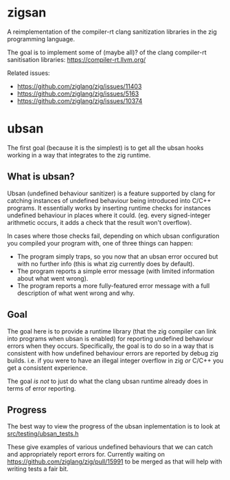 # zigsan
A reimplementation of the compiler-rt clang sanitization libraries in the zig programming language.

The goal is to implement some of (maybe all)? of the clang compiler-rt sanitisation libraries: https://compiler-rt.llvm.org/

Related issues:
- https://github.com/ziglang/zig/issues/11403
- https://github.com/ziglang/zig/issues/5163
- https://github.com/ziglang/zig/issues/10374

# ubsan

The first goal (because it is the simplest) is to get all the ubsan hooks working in a way that integrates to the zig runtime.

## What is ubsan?

Ubsan (undefined behaviour sanitizer) is a feature supported by clang for catching instances of undefined behaviour being introduced into C/C++ programs. It essentially works by inserting runtime checks for instances undefined behaviour in places where it could. (eg. every signed-integer arithmetic occurs, it adds a check that the result won't overflow).

In cases where those checks fail, depending on which ubsan configuration you compiled your program with, one of three things can happen:
 - The program simply traps, so you now that an ubsan error occured but with no further info (this is what zig currently does by default).
 - The program reports a simple error message (with limited information about what went wrong).
 - The program reports a more fully-featured error message with a full description of what went wrong and why.

 ## Goal

 The goal here is to provide a runtime library (that the zig compiler can link into programs when ubsan is enabled) for reporting undefined behaviour errors when they occurs. Specifically, the goal is to do so in a way that is consistent with how undefined behaviour errors are reported by debug zig builds. i.e. if you were to have an illegal integer overflow in zig *or* C/C++ you get a consistent experience.

 The goal *is not* to just do what the clang ubsan runtime already does in terms of error reporting.

## Progress

The best way to view the progress of the ubsan inplementation is to look at [src/testing/ubsan_tests.h](src/testing/ubsan_tests.h) 

These give examples of various undefined behaviours that we can catch and appropriately report errors for. Currently waiting on https://github.com/ziglang/zig/pull/15991 to be merged as that will help with writing tests a fair bit.
